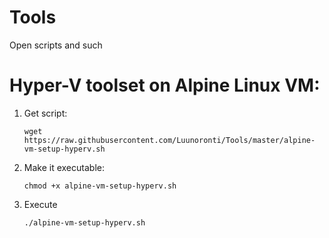 # Tools
Open scripts and such



# Hyper-V toolset on Alpine Linux VM:

 1. Get script:
    ```
    wget https://raw.githubusercontent.com/Luunoronti/Tools/master/alpine-vm-setup-hyperv.sh
    ```
3. Make it executable:
    ```
    chmod +x alpine-vm-setup-hyperv.sh
    ```
4. Execute
    ```
    ./alpine-vm-setup-hyperv.sh
    ```
